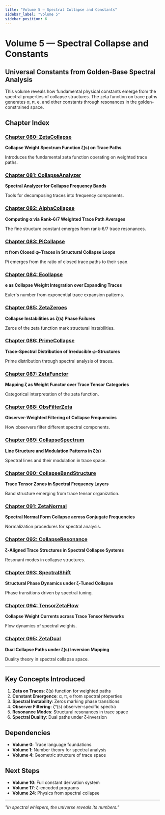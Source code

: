 ```yaml
---
title: "Volume 5 — Spectral Collapse and Constants"
sidebar_label: "Volume 5"
sidebar_position: 6
---
```


# Volume 5 — Spectral Collapse and Constants

## Universal Constants from Golden-Base Spectral Analysis

This volume reveals how fundamental physical constants emerge from the spectral properties of collapse structures. The zeta function on trace paths generates α, π, e, and other constants through resonances in the golden-constrained space.

## Chapter Index

### [Chapter 080: ZetaCollapse](./chapter-080-zeta-collapse.md)
**Collapse Weight Spectrum Function ζ(s) on Trace Paths**

Introduces the fundamental zeta function operating on weighted trace paths.

### [Chapter 081: CollapseAnalyzer](./chapter-081-collapse-analyzer.md)
**Spectral Analyzer for Collapse Frequency Bands**

Tools for decomposing traces into frequency components.

### [Chapter 082: AlphaCollapse](./chapter-082-alpha-collapse.md)
**Computing α via Rank-6/7 Weighted Trace Path Averages**

The fine structure constant emerges from rank-6/7 trace resonances.

### [Chapter 083: PiCollapse](./chapter-083-pi-collapse.md)
**π from Closed φ-Traces in Structural Collapse Loops**

Pi emerges from the ratio of closed trace paths to their span.

### [Chapter 084: Ecollapse](./chapter-084-e-collapse.md)
**e as Collapse Weight Integration over Expanding Traces**

Euler's number from exponential trace expansion patterns.

### [Chapter 085: ZetaZeroes](./chapter-085-zeta-zeroes.md)
**Collapse Instabilities as ζ(s) Phase Failures**

Zeros of the zeta function mark structural instabilities.

### [Chapter 086: PrimeCollapse](./chapter-086-prime-collapse.md)
**Trace-Spectral Distribution of Irreducible φ-Structures**

Prime distribution through spectral analysis of traces.

### [Chapter 087: ZetaFunctor](./chapter-087-zeta-functor.md)
**Mapping ζ as Weight Functor over Trace Tensor Categories**

Categorical interpretation of the zeta function.

### [Chapter 088: ObsFilterZeta](./chapter-088-obs-filter-zeta.md)
**Observer-Weighted Filtering of Collapse Frequencies**

How observers filter different spectral components.

### [Chapter 089: CollapseSpectrum](./chapter-089-collapse-spectrum.md)
**Line Structure and Modulation Patterns in ζ(s)**

Spectral lines and their modulation in trace space.

### [Chapter 090: CollapseBandStructure](./chapter-090-collapse-band-structure.md)
**Trace Tensor Zones in Spectral Frequency Layers**

Band structure emerging from trace tensor organization.

### [Chapter 091: ZetaNormal](./chapter-091-zeta-normal.md)
**Spectral Normal Form Collapse across Conjugate Frequencies**

Normalization procedures for spectral analysis.

### [Chapter 092: CollapseResonance](./chapter-092-collapse-resonance.md)
**ζ-Aligned Trace Structures in Spectral Collapse Systems**

Resonant modes in collapse structures.

### [Chapter 093: SpectralShift](./chapter-093-spectral-shift.md)
**Structural Phase Dynamics under ζ-Tuned Collapse**

Phase transitions driven by spectral tuning.

### [Chapter 094: TensorZetaFlow](./chapter-094-tensor-zeta-flow.md)
**Collapse Weight Currents across Trace Tensor Networks**

Flow dynamics of spectral weights.

### [Chapter 095: ZetaDual](./chapter-095-zeta-dual.md)
**Dual Collapse Paths under ζ(s) Inversion Mapping**

Duality theory in spectral collapse space.

---

## Key Concepts Introduced

1. **Zeta on Traces**: ζ(s) function for weighted paths
2. **Constant Emergence**: α, π, e from spectral properties
3. **Spectral Instability**: Zeros marking phase transitions
4. **Observer Filtering**: ζᵒ(s) observer-specific spectra
5. **Resonance Modes**: Structural resonances in trace space
6. **Spectral Duality**: Dual paths under ζ-inversion

## Dependencies

- **Volume 0**: Trace language foundations
- **Volume 1**: Number theory for spectral analysis
- **Volume 4**: Geometric structure of trace space

## Next Steps

- **Volume 10**: Full constant derivation system
- **Volume 17**: ζ-encoded programs
- **Volume 24**: Physics from spectral collapse

---

*"In spectral whispers, the universe reveals its numbers."*